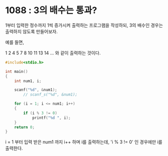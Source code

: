 # 1088 : 3의 배수는 통과?

1부터 입력한 정수까지 1씩 증가시켜 출력하는 프로그램을 작성하되,
3의 배수인 경우는 출력하지 않도록 만들어보자.

예를 들면,

1 2 4 5 7 8 10 11 13 14 ...
와 같이 출력하는 것이다.

```c
#include<stdio.h>

int main()
{
	int num1, i;

	scanf("%d", &num1);
		// scanf_s("%d", &num1);

	for (i = 1; i <= num1; i++)
	{
		if (i % 3 != 0)
			printf("%d ", i);
	}
	return 0;
}
```
i = 1 부터 입력 받은 num1 까지 i++ 하며 i를 출력하는데, 'i % 3 != 0' 인 경우에만 i를 출력한다.